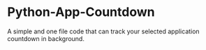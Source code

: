# Python-App-Countdown
A simple and one file code that can track your selected application countdown in background.
